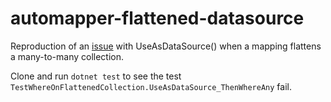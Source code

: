 # automapper-flattened-datasource
Reproduction of an [issue](https://github.com/AutoMapper/AutoMapper.Extensions.ExpressionMapping/issues/11) with UseAsDataSource() when a mapping flattens a many-to-many collection. 

Clone and run `dotnet test` to see the test `TestWhereOnFlattenedCollection.UseAsDataSource_ThenWhereAny` fail.
